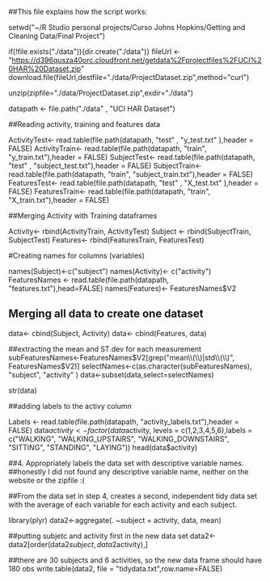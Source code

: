 ##This file explains how the script works:

setwd("~/R Studio personal projects/Curso Johns Hopkins/Getting and Cleaning Data/Final Project")

if(!file.exists("./data")){dir.create("./data")}
fileUrl <- "https://d396qusza40orc.cloudfront.net/getdata%2Fprojectfiles%2FUCI%20HAR%20Dataset.zip"
download.file(fileUrl,destfile="./data/ProjectDataset.zip",method="curl")

unzip(zipfile="./data/ProjectDataset.zip",exdir="./data")

datapath <- file.path("./data" , "UCI HAR Dataset")

##Reading activity, training and features data

ActivityTest<- read.table(file.path(datapath, "test" , "y_test.txt" ),header = FALSE)
ActivityTrain<- read.table(file.path(datapath, "train", "y_train.txt"),header = FALSE)
SubjectTest<- read.table(file.path(datapath, "test" , "subject_test.txt"),header = FALSE)
SubjectTrain<- read.table(file.path(datapath, "train", "subject_train.txt"),header = FALSE)
FeaturesTest<- read.table(file.path(datapath, "test" , "X_test.txt" ),header = FALSE)
FeaturesTrain<- read.table(file.path(datapath, "train", "X_train.txt"),header = FALSE)

##Merging Activity with Training dataframes

Activity<- rbind(ActivityTrain, ActivityTest)
Subject <- rbind(SubjectTrain, SubjectTest)
Features<- rbind(FeaturesTrain, FeaturesTest)

#Creating names for columns (variables)

names(Subject)<-c("subject")
names(Activity)<- c("activity")
FeaturesNames <- read.table(file.path(datapath, "features.txt"),head=FALSE)
names(Features)<- FeaturesNames$V2

## Merging all data to create one dataset

data<- cbind(Subject, Activity)
data<- cbind(Features, data)

##extracting the mean and ST.dev for each measurement
subFeaturesNames<-FeaturesNames$V2[grep("mean\\(\\)|std\\(\\)", FeaturesNames$V2)]
selectNames<-c(as.character(subFeaturesNames), "subject", "activity" )
data<-subset(data,select=selectNames)

str(data)

##adding labels to the activy column

Labels <- read.table(file.path(datapath, "activity_labels.txt"),header = FALSE)
data$activity <- factor(data$activity, levels = c(1,2,3,4,5,6),labels = c("WALKING", "WALKING_UPSTAIRS", "WALKING_DOWNSTAIRS", "SITTING", "STANDING", "LAYING"))
head(data$activity)

##4. Appropriately labels the data set with descriptive variable names.
##honestly I did not found any descriptive variable name, neither on the website or the zipfile :(


##From the data set in step 4, creates a second, independent tidy data set with the average of each variable for each activity and each subject.


library(plyr)
data2<-aggregate(. ~subject + activity, data, mean)

##putting subjetc and activity first in the new data set
data2<-data2[order(data2$subject,data2$activity),]

##there are 30 subjects and 6 activities, so the new data frame should have 180 obs
write.table(data2, file = "tidydata.txt",row.name=FALSE)
